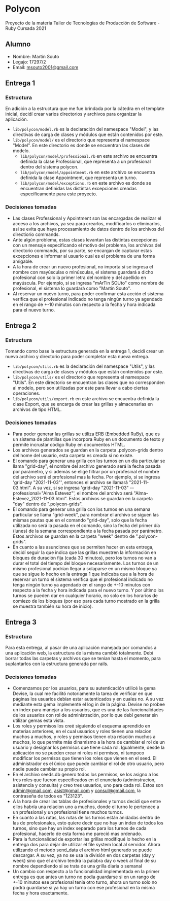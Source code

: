 # Polycon

Proyecto de la materia Taller de Tecnologías de Producción de Software - Ruby
Cursada 2021

## Alumno

* Nombre: Martin Souto
* Legajo: 17297/2
* Email: msouto2001@gmail.com

## Entrega 1

### Estructura 

En adición a la estructura que me fue brindada por la cátedra en el template inicial, decidí crear varios directorios y archivos para organizar la aplicación.

* `lib/polycon/model.rb` es la declaración del namespace "Model", y las directivas de carga de clases y módulos que están contenidos por este.
* `lib/polycon/model/` es el directorio que representa el namespace "Model". En este directorio es donde se encuentran las clases del modelo.
  * `lib/polycon/model/professional.rb` en este archivo se encuentra definida la clase Professional, que representa a un profesional dentro del sistema polycon.
  * `lib/polycon/model/appointment.rb` en este archivo se encuentra definida la clase Appointment, que representa un turno.
  * `lib/polycon/model/exceptions.rb` en este archivo es donde se encuentran definidas las distintas excepciones creadas específicamente para este proyecto.

### Decisiones tomadas

* Las clases Professional y Apointment son las encargadas de realizar el acceso a los archivos, ya sea para crearlos, modificarlos o eliminarlos, asi se evita que haya procesamiento de datos dentro de los archivos del directiorio commands.
* Ante algún problema, estas clases levantan las distintas excepciones con un mensaje especificando el motivo del problema, los archivos del directorio commands, por su parte, se encargan de capturar estas excepciones e informar al usuario cual es el problema de una forma amigable.
* A la hora de crear un nuevo profesional, no importa si se ingresa el nombre con mayúsculas o minúsculas, el sistema guardará a dicho profesional con solo la primer letra del nombre y del apellido en mayúscula. Por ejemplo, si se ingresa "mArTin SOUto" como nombre de profesional, el sistema lo guardará como "Martin Souto".
* Al reservar un nuevo turno, para poder confirmar esta acción el sistema verifica que el profesional indicado no tenga ningún turno ya agendado en el rango de +-10 minutos con respecto a la fecha y hora indicada para el nuevo turno.

## Entrega 2

### Estructura 

Tomando como base la estructura generada en la entrega 1, decidí crear un nuevo archivo y directorio para poder completar esta nueva entrega.

* `lib/polycon/utils.rb` es la declaración del namespace "Utils", y las directivas de carga de clases y módulos que están contenidos por este.
* `lib/polycon/utils/` es el directorio que representa el namespace "Utils". En este directorio se encuentran las clases que no corresponden al modelo, pero son utilizadas por este para llevar a cabo ciertas operaciones.
 * `lib/polycon/utils/export.rb` en este archivo se encuentra definida la clase Export, que se encarga de crear las grillas y almacenarlas en archivos de tipo HTML.

### Decisiones tomadas

* Para poder generar las grillas se utiliza ERB (Embedded RuBy), que es un sistema de plantillas que incorpora Ruby en un documento de texto y permite incrustar código Ruby en documentos HTML.
* Los archivos generados se guardan en la carpeta .polycon-grids dentro del home del usuario, esta carpeta es creada si no existe.
* El comando para generar una grilla con los turnos en un día particular se llama "grid-day", el nombre del archivo generado será la fecha pasada por parámetro, y si además se elige filtrar por un profesinal el nombre del archivo será el profesional mas la fecha. Por ejemplo, si se ingresa 'grid-day "2021-11-03"', entonces el archivo se llamará "2021-11-03.html". A su vez, si se ingresa 'grid-day "2021-11-03" --professional="Alma Estevez"', el nombre del archivo será "Alma-Estevez_2021-11-03.html". Estos archivos se guardan en la carpeta "day" dentro de ".polycon-grids".
* El comando para generar una grilla con los turnos en una semana particular se llama "grid-week", para nombrar el archivo se siguen las mismas pautas que en el comando "grid-day", solo que la fecha utilizada no será la pasada en el comando, sino la fecha del primer día (lunes) de la semana correspondiente a la fecha pasada por parámetro. Estos archivos se guardan en la carpeta "week" dentro de ".polycon-grids".
* En cuanto a las asunciones que se permiten hacer en esta entrega, decidí seguir la que indica que las grillas muestren la información en bloques de duración fija (cada 30 minutos), pero los turnos no van a durar el total del tiempo del bloque necesariamente. Los turnos de un mismo profesional podrían llegar a solaparse en un mismo bloque ya que se sigue lo hecho en la entrega 1 que indicaba que a la hora de reservar un turno el sistema verifica que el profesional indicado no tenga ningún turno ya agendado en el rango de +-10 minutos con respecto a la fecha y hora indicada para el nuevo turno. Y por último los turnos se pueden dar en cualquier horario, no solo en los horarios de comiezo de los bloques (por eso para cada turno mostrado en la grilla se muestra también su hora de inicio).

## Entrega 3

### Estructura

Para esta entrega, al pasar de una aplicación manejada por comandos a una aplicación web, la estructura de la misma cambió totalmente. Debí borrar todas las carpetas y archivos que se tenían hasta el momento, para suplantarlos con la estructura generada por rails.

### Decisiones tomadas

* Comenzamos por los usuarios, para su autenticación utilicé la gema Devise, la cual me facilitó notoriamente la tarea de verificar en que páginas los usuarios debían estar autenticados y en cuales no. A su vez mediante esta gema implementé el log in de la página. Devise no probee un index para manejar a los usuarios, que es una de las funcionalidades de los usuarios con rol de administración, por lo que debí generar sin utilizar gemas esta vista.
* Los roles y permisos los creé siguiendo el esquema aprendido en materias anteriores, en el cual usuarios y roles tienen una relacion muchos a muchos, y roles y permisos tienen otra relación muchos a muchos, lo que permite más dinamismo a la hora de cambiar el rol de un usuario y designar los permisos que tiene cada rol. Igualmente, desde la aplicación no se pueden crear ni roles ni permisos, ni tampoco modificar los permisos que tienen los roles que vienen en el seed. El administrador es el único que puede cambiar el rol de otro usuario, pero nadie puede cambiar su propio rol.
* En el archivo seeds.db genero todos los permisos, se los asigno a los tres roles que fueron especificados en el enunciado (adminstracion, asistencia y consulta) y creo tres usuarios, uno para cada rol. Estos son admin@gmail.com, asist@gmail.com y consul@gmail.com, la contraseña de todos es "123123".
* A la hora de crear las tablas de profesionales y turnos decidí que entre ellos habría una relacion uno a muchos, donde el turno le pertenece a un profesional y un profesional tiene muchos turnos.
* En cuanto a las rutas, las rutas de los turnos están anidadas dentro de las de profesionales, esto quiere decir que no hay un index de todos los turnos, sino que hay un index separado para los turnos de cada profesional, hacerlo de esta forma me pareció mas ordenado.
* Para la funcionalidad de exportar las grillas modifiqué lo hecho en la entrega dos para dejar de utilizar el file system local al servidor. Ahora utilizando el metodo send_data el archivo html generado se puede descargar. A su vez, ya no se usa la división en dos carpetas (day y week) sino que el archivo tendrá la palabra day o week al final de su nombre dependiendo si se trata de una grilla diaria o semanal
* Un cambio con respecto a la funcionalidad implementada en la primer entrega es que antes un turno no podia guardarse si en un rango de +-10 minutos ese profesional tenia otro turno, ahora un turno solo no podrá guardarse si ya hay un turno con ese profesional en la misma fecha y hora exactamente.
